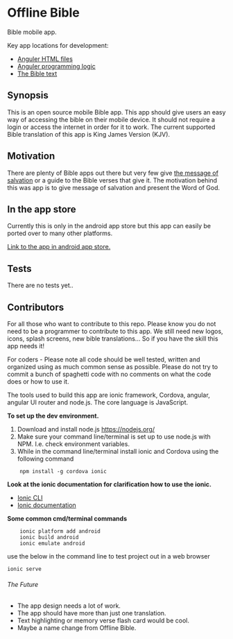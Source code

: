 # Offline Bible
Bible mobile app.

Key app locations for development:
* [Anguler HTML files](https://github.com/tims-tech/offline-bible/tree/master/www/templates)
* [Anguler programming logic](https://github.com/tims-tech/offline-bible/tree/master/www/js)
* [The Bible text](https://github.com/tims-tech/offline-bible/tree/master/www/bible)


## Synopsis

This is an open source mobile Bible app. This app should give users an easy way of accessing the bible on their mobile device. It should not require a login or access the internet in order for it to work. The current supported Bible translation of this app is King James Version (KJV).

## Motivation

There are plenty of Bible apps out there but very few give [the message of salvation](https://github.com/tims-tech/offline-bible/blob/master/www/templates/tab-salvation.html) or a guide to the Bible verses that give it. The motivation behind this was app is to give message of salvation and present the Word of God.

## In the app store

Currently this is only in the android app store but this app can easily be ported over to many other platforms.

[Link to the app in android app store.](https://play.google.com/store/apps/details?id=com.ionicframework.offlinebible917390&hl=en)

## Tests

There are no tests yet..

## Contributors

For all those who want to contribute to this repo. Please know you do not need to be a programmer to contribute to this app. We still need new logos, icons, splash screens, new bible translations… So if you have the skill this app needs it!

For coders - Please note all code should be well tested, written and organized using as much common sense as possible. Please do not try to commit a bunch of spaghetti code with no comments on what the code does or how to use it.

The tools used to build this app are ionic framework, Cordova, angular, angular UI router and node.js. The core language is JavaScript.

**To set up the dev environment.**

1. Download and install node.js https://nodejs.org/
2. Make sure your command line/terminal is set up to use node.js with NPM. I.e. check environment variables.
3. While in the command line/terminal install ionic and Cordova using the following command
```
    npm install -g cordova ionic
```

**Look at the ionic documentation for clarification how to use the ionic.**

* [Ionic CLI](http://ionicframework.com/docs/cli/)
* [Ionic documentation](http://ionicframework.com/docs/)

**Some common cmd/terminal commands**
```
    ionic platform add android
    ionic build android
    ionic emulate android
```
use the below in the command line to test project out in a web browser
```
ionic serve
```

###### The Future

* The app design needs a lot of work.
* The app should have more than just one translation.
* Text highlighting or memory verse flash card would be cool.
* Maybe a name change from Offline Bible.

